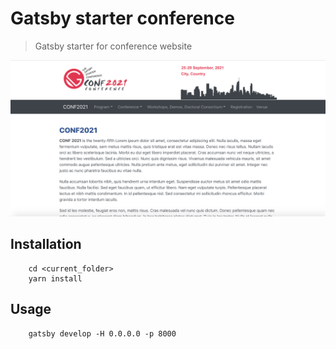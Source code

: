 # Gatsby starter conference

> Gatsby starter for conference website

![thumb](https://raw.githubusercontent.com/vu-luong/gatsby-starter-conference/master/content/images/demo.png)

## Installation

```
    cd <current_folder>
    yarn install
```

## Usage

```
    gatsby develop -H 0.0.0.0 -p 8000
```

